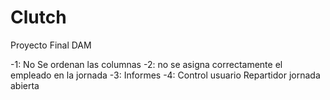 # Clutch
Proyecto Final DAM


-1: No Se ordenan las columnas 
-2: no se asigna correctamente el empleado en la jornada
-3: Informes
-4: Control usuario Repartidor jornada abierta
